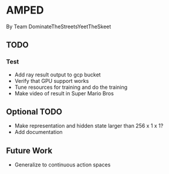# AMPED
By Team DominateTheStreetsYeetTheSkeet

## TODO

### Test
* Add ray result output to gcp bucket
* Verify that GPU support works
* Tune resources for training and do the training
* Make video of result in Super Mario Bros

## Optional TODO
* Make representation and hidden state larger than 256 x 1 x 1?
* Add documentation

## Future Work
* Generalize to continuous action spaces
